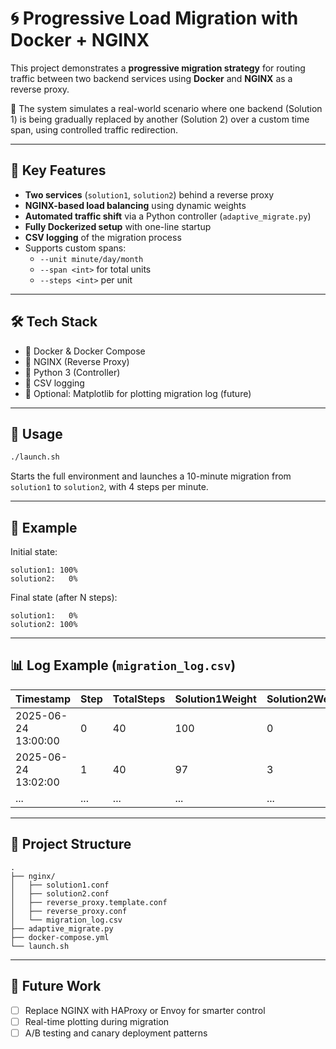 # 🌀 Progressive Load Migration with Docker + NGINX

This project demonstrates a **progressive migration strategy** for routing traffic between two backend services using **Docker** and **NGINX** as a reverse proxy.

📌 The system simulates a real-world scenario where one backend (Solution 1) is being gradually replaced by another (Solution 2) over a custom time span, using controlled traffic redirection.

---

## 🔧 Key Features

- **Two services** (`solution1`, `solution2`) behind a reverse proxy
- **NGINX-based load balancing** using dynamic weights
- **Automated traffic shift** via a Python controller (`adaptive_migrate.py`)
- **Fully Dockerized setup** with one-line startup
- **CSV logging** of the migration process
- Supports custom spans:
  - `--unit minute/day/month`
  - `--span <int>` for total units
  - `--steps <int>` per unit

---

## 🛠 Tech Stack

- 🐳 Docker & Docker Compose
- 🔁 NGINX (Reverse Proxy)
- 🐍 Python 3 (Controller)
- 📄 CSV logging
- 🧪 Optional: Matplotlib for plotting migration log (future)

---

## 🚀 Usage

```bash
./launch.sh
```

Starts the full environment and launches a 10-minute migration from `solution1` to `solution2`, with 4 steps per minute.

---

## 🧪 Example

Initial state:
```
solution1: 100%
solution2:   0%
```

Final state (after N steps):
```
solution1:   0%
solution2: 100%
```

---

## 📊 Log Example (`migration_log.csv`)

| Timestamp           | Step | TotalSteps | Solution1Weight | Solution2Weight |
|---------------------|------|-------------|------------------|------------------|
| 2025-06-24 13:00:00 | 0    | 40          | 100              | 0                |
| 2025-06-24 13:02:00 | 1    | 40          | 97               | 3                |
| ...                 | ...  | ...         | ...              | ...              |

---

## 📂 Project Structure

```
.
├── nginx/
│   ├── solution1.conf
│   ├── solution2.conf
│   ├── reverse_proxy.template.conf
│   ├── reverse_proxy.conf
│   └── migration_log.csv
├── adaptive_migrate.py
├── docker-compose.yml
└── launch.sh
```

---

## 🧠 Future Work

- [ ] Replace NGINX with HAProxy or Envoy for smarter control
- [ ] Real-time plotting during migration
- [ ] A/B testing and canary deployment patterns